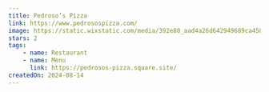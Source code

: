 ```yaml
---
title: Pedroso’s Pizza
link: https://www.pedrosospizza.com/
image: https://static.wixstatic.com/media/392e80_aad4a26d642949689ca458e5964965f0~mv2.jpg
stars: 2
tags:
    - name: Restaurant
    - name: Menu
      link: https://pedrosos-pizza.square.site/
createdOn: 2024-08-14
---
```

